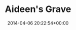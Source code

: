 ---
title:		"Aideen's Grave"
type:		"photos"
mediatype:		"upload"
location:		"Howth, Ireland"
date:		"2014-04-06 20:22:54+00:00"
album:		"people"
filename:		"aideens-rock-anna.md"
series:		"outdoors"
cl_public_id:		"people/aideens-rock-anna"
cl_version:		1497005298
format:		"tiff"
bytes:		1867052
width:		810
height:		1440
colours:
- "#191916"
- "#D9CFC6"
- "#69716B"
- "#778183"
- "#000104"
- "#897E75"
- "#6D6F65"
- "#404542"
- "#ACB7BD"
- "#0F1920"
- "#866E5B"
- "#272118"
- "#DADBD4"
- "#01070B"
- "#CDD4CE"
- "#1D2116"
- "#151E12"
- "#7E6C55"
- "#33261E"
exposure_mode:		"Auto"
program:		"Aperture-priority AE"
aperture:		"1.4"
focal_length:		"50.0 mm"
iso:		"200"
shutter_speed:		"1/800"
metering:		"Center-weighted average"
flash:		"Off, Did not fire"
white_balance:		"As Shot"
colour_temp:		"6650"
has_crop:		"false"
orientation:		"Horizontal (normal)"
camera_model:		"NIKON D800"
lens_info:		"0mm f/0"
artist:		"No artist info"
x_resolution:		"300"
y_resolution:		"300"
---